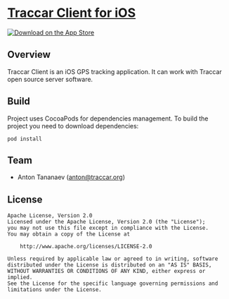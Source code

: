 # [Traccar Client for iOS](https://www.traccar.org/client)

[![Download on the App Store](http://www.tananaev.com/badges/app-store.svg)](https://itunes.apple.com/app/traccar-client/id843156974)

## Overview

Traccar Client is an iOS GPS tracking application. It can work with Traccar open source server software.

## Build

Project uses CocoaPods for dependencies management. To build the project you need to download dependencies:

```
pod install
```

## Team

- Anton Tananaev ([anton@traccar.org](mailto:anton@traccar.org))

## License

    Apache License, Version 2.0
    Licensed under the Apache License, Version 2.0 (the "License");
    you may not use this file except in compliance with the License.
    You may obtain a copy of the License at

        http://www.apache.org/licenses/LICENSE-2.0

    Unless required by applicable law or agreed to in writing, software
    distributed under the License is distributed on an "AS IS" BASIS,
    WITHOUT WARRANTIES OR CONDITIONS OF ANY KIND, either express or implied.
    See the License for the specific language governing permissions and
    limitations under the License.
